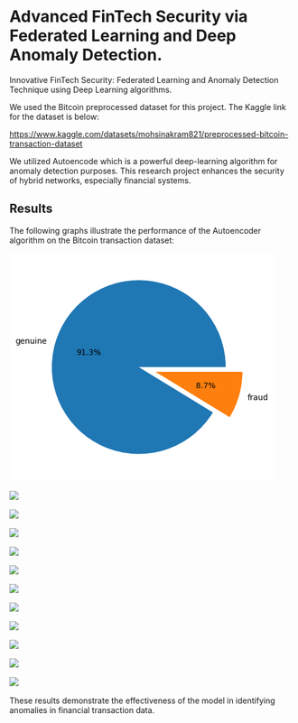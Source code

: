 # Advanced FinTech Security via Federated Learning and Deep Anomaly Detection.
Innovative FinTech Security: Federated Learning and Anomaly Detection Technique using Deep Learning algorithms.

We used the Bitcoin preprocessed dataset for this project. The Kaggle link for the dataset is below:

https://www.kaggle.com/datasets/mohsinakram821/preprocessed-bitcoin-transaction-dataset

We utilized Autoencode which is a powerful deep-learning algorithm for anomaly detection purposes. This research project enhances the security of hybrid networks, especially financial systems.

## Results
The following graphs illustrate the performance of the Autoencoder algorithm on the Bitcoin transaction dataset:

![](download.png)

![](download(1).png)

![](download(2).png)

![](download(3).png)

![](download(4).png)

![](download(5).png)

![](download(6).png)

![](download(7).png)

![](download(8).png)

![](download(9).png)

![](download(10).png)

![](download(11).png)

These results demonstrate the effectiveness of the model in identifying anomalies in financial transaction data.


